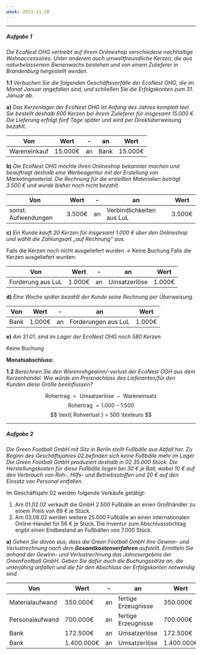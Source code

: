 ```yaml
---
week: 2023-11-20
---
```

***
##### Aufgabe 1
*Die EcoNest OHG vertreibt auf ihrem Onlineshop verschiedene nachhaltige Wohnaccessoires. Unter anderem auch umweltfreundliche Kerzen, die aus naturbelassenem Bienenwachs bestehen und von einem Zulieferer in Brandenburg hergestellt werden.*

**1.1**
*Verbuchen Sie die folgenden Geschäftsvorfälle der EcoNest OHG, die im Monat Januar angefallen sind, und schließen Sie die Erfolgskonten zum 31. Januar ab.*

**a)**
*Das Kerzenlager der EcoNest OHG ist Anfang des Jahres komplett leer. Sie bestellt deshalb 600 Kerzen bei ihrem Zulieferer für insgesamt 15.000 €. Die Lieferung erfolgt fünf Tage später und wird per Direktüberweisung bezahlt.*

| Von          | Wert    | -   | an   | Wert    |
| ------------ | ------- | --- | ---- | ------- |
| Wareneinkauf | 15.000€ | an  | Bank | 15.000€ |

**b)**
*Die EcoNest OHG möchte ihren Onlineshop bekannter machen und beauftragt deshalb eine Werbeagentur mit der Erstellung von Marketingmaterial. Die Rechnung für die erstellten Materialien beträgt 3.500 € und wurde bisher noch nicht bezahlt.*

| Von                 | Wert   | -   | an                        | Wert   |
| ------------------- | ------ | --- | ------------------------- | ------ |
| sonst. Aufwendungen | 3.500€ | an  | Verbindlichkeiten aus LuL | 3.500€ | 

**c)**
*Ein Kunde kauft 20 Kerzen für insgesamt 1.000 € über den Onlineshop und wählt die Zahlungsart „auf Rechnung“ aus.*

Falls die Kerzen noch nicht ausgeliefert wurden $\rightarrow$ Keine Buchung
Falls die Kerzen ausgeliefert wurden:

| Von               | Wert   | -   | an           | Wert   |
| ----------------- | ------ | --- | ------------ | ------ |
| Forderung aus LuL | 1.000€ | an  | Umsatzerlöse | 1.000€ | 

**d)**
*Eine Woche später bezahlt der Kunde seine Rechnung per Überweisung.*

| Von  | Wert   | -   | an                  | Wert   |
| ---- | ------ | --- | ------------------- | ------ |
| Bank | 1.000€ | an  | Forderungen aus LuL | 1.000€ | 

**e)**
*Am 31.01. sind im Lager der EcoNest OHG noch 580 Kerzen.*

Keine Buchung

**Monatsabschluss:**

**1.2**
*Berechnen Sie den Warenrohgewinn/-verlust der EcoNest OGH aus dem Kerzenhandel. Wie würde ein Preisnachlass des Lieferanten/für den Kunden diese Größe beeinflussen?*

$$
\text{ Rohertrag } = \text{ Umsatzerlöse } - \text{ Wareneinsatz }
$$
$$
\text{ Rohertrag } = 1.000 - 1.500 
$$
$$
\text{ Rohverlust } = 500 \texteuro
$$
***
##### Aufgabe 2
*Die Green Football GmbH mit Sitz in Berlin stellt Fußbälle aus Abfall her. Zu Beginn des Geschäftsjahres 02 befinden sich keine Fußbälle mehr im Lager. Die Green Football GmbH produziert deshalb in 02 35.000 Stück. Die Herstellungskosten für diese Fußbälle liegen bei 30 € je Ball, wobei 10 € auf den Verbrauch von Roh-, Hilfs- und Betriebsstoffen und 20 € auf den Einsatz von Personal entfallen.*

Im Geschäftsjahr 02 werden folgende Verkäufe getätigt:
1. Am 01.02.02 verkauft die GmbH 2.500 Fußbälle an einen Großhändler zu einem Preis von 69 € je Stück.
2. Am 03.08.02 werden weitere 25.000 Fußbälle an einen internationalen Online-Handel für 56 € je Stück. Die Inventur zum Abschlussstichtag ergibt einen Endbestand an Fußbällen von 7.000 Stück.

**a)**
*Gehen Sie davon aus, dass die Green Football GmbH ihre Gewinn- und Verlustrechnung nach dem **Gesamtkostenverfahren** aufstellt. Ermitteln Sie anhand der Gewinn- und Verlustrechnung das Jahresergebnis der GreenFootball GmbH. Geben Sie dafür auch die Buchungssätze an, die unterjährig anfallen und die für den Abschluss der Erfolgskonten notwendig sind.*

| Von             | Wert       | -   | an                  | Wert       |
| --------------- | ---------- | --- | ------------------- | ---------- |
| Materialaufwand | 350.000€   | an  | fertige Erzeugnisse | 350.000€   |
| Personalaufwand | 700.000€   | an  | fertige Erzeugnisse | 700.000€   |
| Bank            | 172.500€   | an  | Umsatzerlöse        | 172.500€   |
| Bank            | 1.400.000€ | an  | Umsatzerlöse        | 1.400.000€ |


